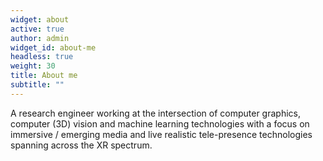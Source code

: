 ```yaml
---
widget: about
active: true
author: admin
widget_id: about-me
headless: true
weight: 30
title: About me
subtitle: ""
---
```

<!--StartFragment-->

A research engineer working at the intersection of computer graphics, computer (3D) vision and machine learning technologies with a focus on immersive / emerging media and live realistic tele-presence technologies spanning across the XR spectrum.

<!--EndFragment-->